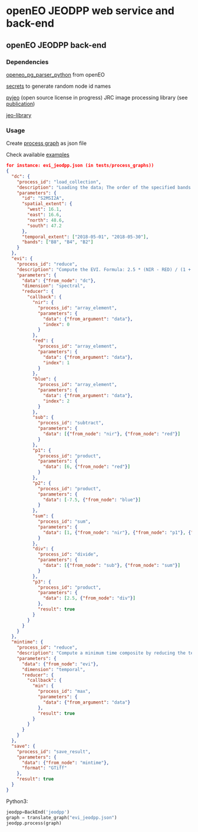 # openEO JEODPP web service and back-end

## openEO JEODPP back-end

### Dependencies
[openeo_pg_parser_python](https://github.com/Open-EO/openeo-pg-parser-python)
from openEO

[secrets](https://docs.python.org/3/library/secrets.html)
to generate random node id names

[pyjeo](https://jeodpp.jrc.ec.europa.eu/apps/gitlab/jeodpp/JIPlib/pyJEO) (open source license in progress)
JRC image processing library (see [publication](https://doi.org/10.3390/ijgi8100461))

[jeo-library](https://jeodpp.jrc.ec.europa.eu/apps/gitlab/jeodpp-services/jeo-libraries/blob/master/README.md)

### Usage
Create [process graph](https://open-eo.github.io/openeo-api/processgraphs/)
as json file
 
Check available [examples](https://jeodpp.jrc.ec.europa.eu/apps/gitlab/jeodpp/openeo/tree/master/back_end/tests/process_graphs)

```json
for instance: evi_jeodpp.json (in tests/process_graphs))
{
  "dc": {
    "process_id": "load_collection",
    "description": "Loading the data; The order of the specified bands is important for the following reduce operation.",
    "parameters": {
      "id": "S2MSI2A",
      "spatial_extent": {
        "west": 16.1,
        "east": 16.6,
        "north": 48.6,
        "south": 47.2
      },
      "temporal_extent": ["2018-05-01", "2018-05-30"],
      "bands": ["B8", "B4", "B2"]
    }
  },
  "evi": {
    "process_id": "reduce",
    "description": "Compute the EVI. Formula: 2.5 * (NIR - RED) / (1 + NIR + 6*RED + -7.5*BLUE)",
    "parameters": {
      "data": {"from_node": "dc"},
      "dimension": "spectral",
      "reducer": {
        "callback": {
          "nir": {
            "process_id": "array_element",
            "parameters": {
              "data": {"from_argument": "data"},
              "index": 0
            }
          },
          "red": {
            "process_id": "array_element",
            "parameters": {
              "data": {"from_argument": "data"},
              "index": 1
            }
          },
          "blue": {
            "process_id": "array_element",
            "parameters": {
              "data": {"from_argument": "data"},
              "index": 2
            }
          },
          "sub": {
            "process_id": "subtract",
            "parameters": {
              "data": [{"from_node": "nir"}, {"from_node": "red"}]
            }
          },
          "p1": {
            "process_id": "product",
            "parameters": {
              "data": [6, {"from_node": "red"}]
            }
          },
          "p2": {
            "process_id": "product",
            "parameters": {
              "data": [-7.5, {"from_node": "blue"}]
            }
          },
          "sum": {
            "process_id": "sum",
            "parameters": {
              "data": [1, {"from_node": "nir"}, {"from_node": "p1"}, {"from_node": "p2"}]
            }
          },
          "div": {
            "process_id": "divide",
            "parameters": {
              "data": [{"from_node": "sub"}, {"from_node": "sum"}]
            }
          },
          "p3": {
            "process_id": "product",
            "parameters": {
              "data": [2.5, {"from_node": "div"}]
            },
            "result": true
          }
        }
      }
    }
  },
  "mintime": {
    "process_id": "reduce",
    "description": "Compute a minimum time composite by reducing the temporal dimension",
    "parameters": {
      "data": {"from_node": "evi"},
      "dimension": "temporal",
      "reducer": {
        "callback": {
          "min": {
            "process_id": "max",
            "parameters": {
              "data": {"from_argument": "data"}
            },
            "result": true
          }
        }
      }
    }
  },
  "save": {
    "process_id": "save_result",
    "parameters": {
      "data": {"from_node": "mintime"},
      "format": "GTiff"
    },
    "result": true
  }
}
```

Python3:

```python
jeodpp=BackEnd('jeodpp')
graph = translate_graph("evi_jeodpp.json")
jeodpp.process(graph)
```

